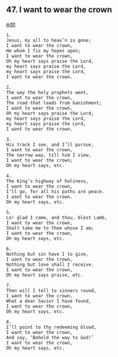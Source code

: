 
## 47.  I want to wear the crown
[edit](https://docs.google.com/document/d/1JyymFah7-neftkM_HL7e2__CLI7mZwJ4/edit?mode=html)



    1. 
    Jesus, my all to heav’n is gone; 
    I want to wear the crown, 
    He whom I fix my hopes upon; 
    I want to wear the crown, 
    Oh my heart says praise the Lord, 
    my heart says praise the Lord, 
    my heart says praise the Lord, 
    I want to wear the crown.

    2. 
    The way the holy prophets went, 
    I want to wear the crown, 
    The road that leads from banishment; 
    I want to wear the crown, 
    Oh my heart says praise the Lord, 
    my heart says praise the Lord, 
    my heart says praise the Lord, 
    I want to wear the crown.

    3. 
    His track I see, and I’ll pursue, 
    I want to wear the crown, 
    The narrow way, till him I view, 
    I want to wear the crown; 
    Oh my heart says, etc.

    4. 
    The King’s highway of holiness, 
    I want to wear the crown, 
    I’ll go, for all his paths are peace. 
    I want to wear the crown. 
    Oh my heart says, etc.

    5. 
    Lo! glad I come, and thou, blest Lamb, 
    I want to wear the crown, 
    Shalt take me to thee whose I am; 
    I want to wear the crown, 
    Oh my heart says, etc.

    6. 
    Nothing but sin have I to give, 
    I want to wear the crown, 
    Nothing but love shall I receive. 
    I want to wear the crown, 
    Oh my heart says praise, etc.

    7. 
    Then will I tell to sinners round, 
    I want to wear the crown, 
    What a dear Savior I have found, 
    I want to wear the crown, 
    Oh my heart says, etc.

    8. 
    I’ll point to thy redeeming blood, 
    I want to wear the crown, 
    And say, ‘Behold the way to God!’ 
    I want to wear the crown, 
    Oh my heart says, etc.
